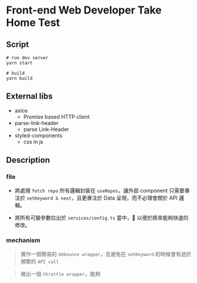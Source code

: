 # Front-end Web Developer Take Home Test

## Script

```shell
# run dev server
yarn start

# build
yarn build
```

## External libs

- axios
  - Promise based HTTP client
- parse-link-header
  - parse Link-Header
- styled-components
  - css in js

## Description

### file

- 將處理 `fetch repo` 所有邏輯封裝在 `useRepos`，讓外部 component 只需要專注於 `setKeyword & next`，且更專注於 Data 呈現，而不必理會關於 API 邏輯。

- 將所有可變參數拉出於 `services/config.ts` 當中， 以便於將來能夠快速的修改。

### mechanism

> 實作一個簡易的 `debounce wrapper`，去避免在 `setKeyword` 的時候會有過於頻繁的 `API call`

> 做出一個 `throttle wrapper`，能夠
